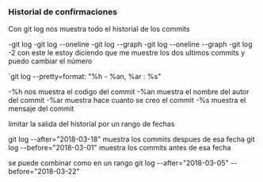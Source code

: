 
### Historial de confirmaciones

Con git log nos muestra todo el historial de los commits

-git log
-git log --oneline
-git log --graph
-git log --oneline --graph
-git log -2    con este le estoy diciendo que me muestre los dos ultimos commits y puedo cambiar el número


`git log --pretty=format: "%h - %an, %ar : %s"

-%h nos muestra el codigo del commit
-%an muestra el nombre del autor del commit
-%ar muestra hace cuanto se creo el commit
-%s muestra el mensaje del commit


limitar la salida del historial por un rango de fechas

git log --after="2018-03-18"  muestra los commits despues de esa fecha
git log --before="2018-03-01"  muestra los commits antes de esa fecha

se puede combinar como en un rango
git log --after="2018-03-05" --before="2018-03-22"



